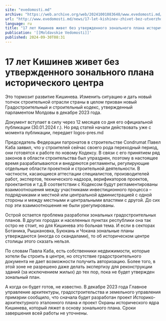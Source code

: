```yaml
---
site: "evedomosti.md"
archive: "https://web.archive.org/web/20241001083648/www.evedomosti.md/news/17-let-kishinev-zhivet-bez-utverzhdennogo-zonalnogo-plana-is"
url: "http://www.evedomosti.md/news/17-let-kishinev-zhivet-bez-utverzhdennogo-zonalnogo-plana-is"
language: ru
title: "17 лет Кишинев живет без утвержденного зонального плана исторического центра"
publication: '[[Moldavskie Vedomosti]]'
published: 2024-09-30T08:31
---
```


# 17 лет Кишинев живет без утвержденного зонального плана исторического центра

Это тормозит развитие Кишинева. Изменить ситуацию и дать новый толчок строительной отрасли страны в целом призван новый Градостроительный и строительный кодекс, утвержденный парламентом Молдовы в декабре 2023 года.

Документ вступает в силу через 12 месяцев со дня его официальной публикации (30.01.2024 г.). Но ряд статей начали действовать уже с момента публикации, передает logos-pres.md

Председатель Федерации патронатов в строительстве Condrumat Павел Каба заявил, что у строителей сейчас своего рода переходный период, они готовятся к работе по новому Кодексу. В связи с его принятием ряд законов в области строительства был упразднен, поэтому в настоящее время разрабатываются и внедряются регламенты, регулирующие отдельные области проектной и строительной деятельности. В частности, касающиеся аттестации специалистов, производителей работ, экспертов, технического надзора, верификаторов проектов, проектантов и т.д.В соответствии с Кодексом будут регламентированы взаимоотношения между участниками инвестиционного процесса – подрядчиками и местной или центральной администрацией с одной стороны и между местными и центральными властями с другой. До сих пор эти взаимоотношения не были урегулированы.

Острой остается проблема разработки зональных градостроительных планов. В других городах и населенных пунктах республики она так остро не стоит, но для Кишинева это больная тема. И если в секторах Ботаника, Рышкановка, Буюкань и Чокана зональные планы утверждаются (иногда со скандалами), то об историческом центре столицы этого сказать нельзя.

По словам Павла Каба, есть собственники недвижимости, которые хотели бы строить в центре, но отсутствие градостроительного документа не дает возможности получить авторизацию. Более того, в этой зоне не разрешено даже делать экспертизу для реконструкции зданий (за исключением жилых) до тех пор, пока не будет утвержден зональный план.

А когда он будет готов, не известно. В декабре 2023 года Главное управление архитектуры, градостроительства и земельного управления примэрии сообщило, что сначала будет разработан проект Историко-архитектурного эталонного плана и проект Охраны исторического ядра Кишинева, который ляжет в основу зонального плана. Сроки завершения всей работы не уточнены.